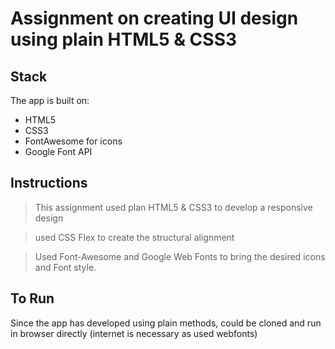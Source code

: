 # Assignment on creating UI design using plain HTML5 & CSS3

## Stack

The app is built on:
* HTML5
* CSS3
* FontAwesome for icons
* Google Font API

## Instructions

> This assignment used plan HTML5 & CSS3 to develop a responsive design

> used CSS Flex to create the structural alignment

> Used Font-Awesome and Google Web Fonts to bring the desired icons and Font style.

## To Run

Since the app has developed using plain methods, could be cloned and run in browser directly (internet is necessary as used webfonts) 


